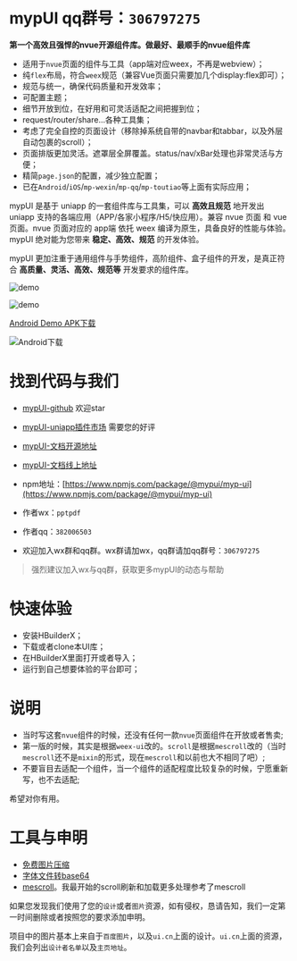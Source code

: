 # mypUI qq群号：`306797275`

**第一个高效且强悍的nvue开源组件库。做最好、最顺手的nvue组件库**

- 适用于`nvue`页面的组件与工具（app端对应weex，不再是webview）；
- 纯`flex`布局，符合`weex`规范（兼容Vue页面只需要加几个display:flex即可）；
- 规范与统一，确保代码质量和开发效率；
- 可配置主题；
- 细节开放到位，在好用和可灵活适配之间把握到位；
- request/router/share...各种工具集；
- 考虑了完全自控的页面设计（移除掉系统自带的navbar和tabbar，以及外层自动包裹的scroll）；
- 页面排版更加灵活。遮罩层全屏覆盖。status/nav/xBar处理也非常灵活与方便；
- 精简`page.json`的配置，减少独立配置；
- 已在`Android`/`iOS`/`mp-wexin`/`mp-qq`/`mp-toutiao`等上面有实际应用；

mypUI 是基于 uniapp 的一套组件库与工具集，可以 **高效且规范** 地开发出 uniapp 支持的各端应用（APP/各家小程序/H5/快应用）。兼容 nvue 页面 和 vue 页面。nvue 页面对应的 app端 依托 weex 编译为原生，具备良好的性能与体验。mypUI 绝对能为您带来 **稳定、高效、规范** 的开发体验。

mypUI 更加注重于通用组件与手势组件，高阶组件、盒子组件的开发，是真正符合 **高质量、灵活、高效、规范等** 开发要求的组件库。

![demo](https://mypui.asnowsoft.cn/demo-imgs/demo1.png)

![demo](https://mypui.asnowsoft.cn/demo-imgs/demo2.png)

[Android Demo APK下载](https://mypui.asnowsoft.cn/apk/mypUI.apk)

![Android下载](https://mypui.asnowsoft.cn/apk/mypUI.png)

# 找到代码与我们

- [mypUI-github](https://github.com/wakaryry/mypUI) 欢迎star

- [mypUI-uniapp插件市场](https://ext.dcloud.net.cn/plugin?id=2190) 需要您的好评

- [mypUI-文档开源地址](https://github.com/wakaryry/mypui-doc)

- [mypUI-文档线上地址](https://mypui.asnowsoft.cn/doc/)

- npm地址：[https://www.npmjs.com/package/@mypui/myp-ui](https://www.npmjs.com/package/@mypui/myp-ui)

- 作者wx：`pptpdf`

- 作者qq：`382006503`

- 欢迎加入wx群和qq群。wx群请加wx，qq群请加qq群号：`306797275`

> 强烈建议加入wx与qq群，获取更多mypUI的动态与帮助

# 快速体验

- 安装HBuilderX；
- 下载或者clone本UI库；
- 在HBuilderX里面打开或者导入；
- 运行到自己想要体验的平台即可；

# 说明

- 当时写这套`nvue`组件的时候，还没有任何一款`nvue`页面组件在开放或者售卖;
- 第一版的时候，其实是根据`weex-ui`改的。`scroll`是根据`mescroll`改的（当时`mescroll`还不是`mixin`的形式，现在`mescroll`和以前也大不相同了吧）;
- 不要盲目去适配一个组件，当一个组件的适配程度比较复杂的时候，宁愿重新写，也不去适配;

希望对你有用。

# 工具与申明

- [免费图片压缩](https://tinypng.com/)
- [字体文件转base64](https://transfonter.org/)
- [mescroll](https://ext.dcloud.net.cn/plugin?id=343)。我最开始的scroll刷新和加载更多处理参考了mescroll

如果您发现我们使用了您的`设计`或者`图片`资源，如有侵权，恳请告知，我们一定第一时间删除或者按照您的要求添加申明。

项目中的图片基本上来自于`百度图片`，以及`ui.cn`上面的设计。`ui.cn`上面的资源，我们会列出`设计者名单`以及`主页地址`。
